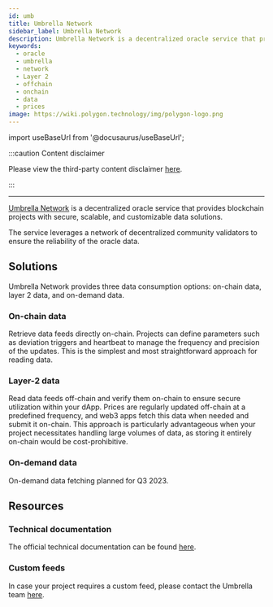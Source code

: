 ```yaml
---
id: umb
title: Umbrella Network
sidebar_label: Umbrella Network
description: Umbrella Network is a decentralized oracle service that provides blockchain projects with secure, scalable, and customizable data solutions.
keywords:
  - oracle
  - umbrella
  - network
  - Layer 2
  - offchain
  - onchain
  - data
  - prices
image: https://wiki.polygon.technology/img/polygon-logo.png
---
```

import useBaseUrl from '@docusaurus/useBaseUrl';

:::caution Content disclaimer

Please view the third-party content disclaimer [<ins>here</ins>](https://github.com/0xPolygon/wiki/blob/master/CONTENT_DISCLAIMER.md).

:::

---

[<ins>Umbrella Network</ins>](https://umb.network/) is a decentralized oracle service that provides blockchain projects with secure, scalable, and customizable data solutions.

The service leverages a network of decentralized community validators to ensure the reliability of the oracle data.

## Solutions   

Umbrella Network provides three data consumption options: on-chain data, layer 2 data, and on-demand data.

### On-chain data

Retrieve data feeds directly on-chain. Projects can define parameters such as deviation triggers and heartbeat to manage the frequency and precision of the updates. This is the simplest and most straightforward approach for reading data.

### Layer-2 data

Read data feeds off-chain and verify them on-chain to ensure secure utilization within your dApp. Prices are regularly updated off-chain at a predefined frequency, and web3 apps fetch this data when needed and submit it on-chain. This approach is particularly advantageous when your project necessitates handling large volumes of data, as storing it entirely on-chain would be cost-prohibitive.

### On-demand data

On-demand data fetching planned for Q3 2023.

## Resources

### Technical documentation

The official technical documentation can be found [<ins>here</ins>](https://umbrella-network.readme.io/docs).

### Custom feeds

In case your project requires a custom feed, please contact the Umbrella team [<ins>here</ins>](https://www.umb.network/contact#form).
